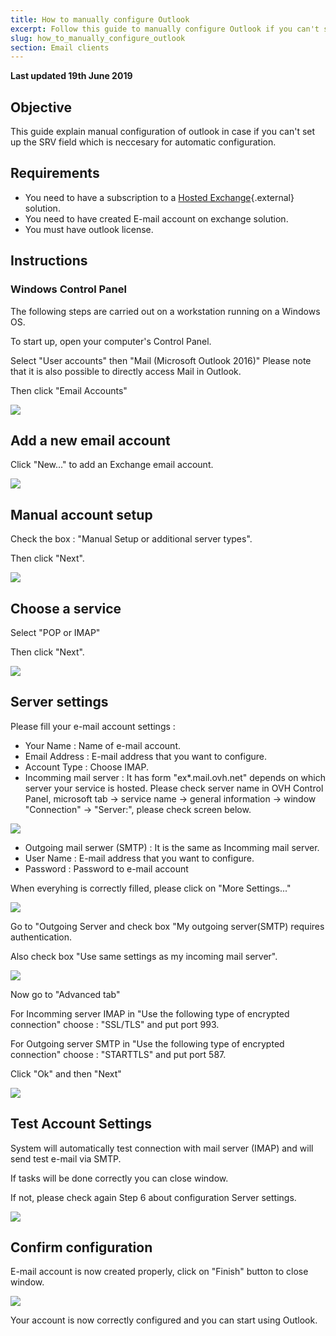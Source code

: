 ```yaml
---
title: How to manually configure Outlook
excerpt: Follow this guide to manually configure Outlook if you can't set up the SRV field needed to automatically configure Outlook.
slug: how_to_manually_configure_outlook
section: Email clients
---
```



**Last updated 19th June 2019**

## Objective

This guide explain manual configuration of outlook in case if you can't set up the SRV field which is neccesary for automatic configuration.

## Requirements

- You need to have a subscription to a [Hosted Exchange](https://www.ovh.co.uk/emails/hosted-exchange/){.external} solution.
- You need to have created E-mail account on exchange solution.
- You must have outlook license.

## Instructions

### Windows Control Panel

The following steps are carried out on a workstation running on a Windows OS.

To start up, open your computer's Control Panel.

Select "User accounts" then "Mail (Microsoft Outlook 2016)" Please note that it is also possible to directly access Mail in Outlook.

Then click "Email Accounts"

![](images/SS_1.png)


## Add a new email account

Click "New..." to add an Exchange email account.

![](images/SS_2.png)


## Manual account setup

Check the box : "Manual Setup or additional server types".

Then click "Next".

![](images/SS_3.png)


## Choose a service

Select "POP or IMAP"

Then click "Next".

![](images/SS_4.png)


## Server settings

Please fill your e-mail account settings : 

- Your Name : Name of e-mail account.
- Email Address : E-mail address that you want to configure.
- Account Type : Choose IMAP.
- Incomming mail server : It has form "ex*.mail.ovh.net" depends on which server your service is hosted. Please check server name in OVH Control Panel, microsoft tab -> service name -> general information -> window "Connection" -> "Server:", please check screen below.

![](images/SS_10.png)

- Outgoing mail serwer (SMTP) : It is the same as Incomming mail server.
- User Name : E-mail address that you want to configure.
- Password : Password to e-mail account

When everyhing is correctly filled, please click on "More Settings..."

![](images/SS_5.png)

Go to "Outgoing Server and check box "My outgoing server(SMTP) requires authentication.

Also check box "Use same settings as my incoming mail server".

![](images/SS_6.png)

Now go to "Advanced tab" 

For Incomming server IMAP in "Use the following type of encrypted connection" choose : "SSL/TLS" and put port 993.

For Outgoing server SMTP in "Use the following type of encrypted connection" choose : "STARTTLS" and put port 587.

Click "Ok" and then "Next"

![](images/SS_7.png)

## Test Account Settings

System will automatically test connection with mail server (IMAP) and will send test e-mail via SMTP.

If tasks will be done correctly you can close window.

If not, please check again Step 6 about configuration Server settings.

![](images/SS_8.png)


## Confirm configuration

E-mail account is now created properly, click on "Finish" button to close window.

![](images/SS_9.png)

Your account is now correctly configured and you can start using Outlook.


